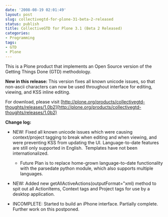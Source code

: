 ```yaml
---
date: '2008-08-19 02:01:49'
layout: post
slug: collectivegtd-for-plone-31-beta-2-released
status: publish
title: CollectiveGTD for Plone 3.1 (Beta 2 Released)
categories:
- Programming
tags:
- GTD
- Plone
---
```




This is a Plone product that implements an Open Source version of the Getting Things Done (GTD) methodology.

**New in this release:**
This version fixes all known unicode issues, so that non-ascii characters can now be used throughout interface for editing, viewing, and KSS inline editing.

For download, please visit [http://plone.org/products/collectivegtd-thoughts/releases/1.0b2](http://plone.org/products/collectivegtd-thoughts/releases/1.0b2)

**Change log:**



	
  * NEW: Fixed all known unicode issues which were causing context/project tagging to break when editing and when viewing, and were preventing KSS from updating the UI. Language-to-date features are still only supported in English.  Templates have not been internationalized.

	
    * Future Plan is to replace home-grown language-to-date functionality with the parsedate python module, which also supports multiple languages.




	
  * NEW: Added new getAllActiveActions(outputFormat="xml) method to spit out all ActionItems, Context tags and Project tags for use by a desktop application.

	
  * INCOMPLETE: Started to build an iPhone interface. Partially complete. Further work on this postponed.



